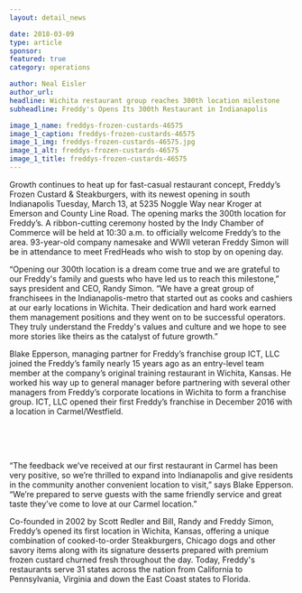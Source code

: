 ```yaml
---
layout: detail_news

date: 2018-03-09
type: article
sponsor:
featured: true
category: operations        

author: Neal Eisler
author_url: 
headline: Wichita restaurant group reaches 300th location milestone
subheadline: Freddy's Opens Its 300th Restaurant in Indianapolis

image_1_name: freddys-frozen-custards-46575
image_1_caption: freddys-frozen-custards-46575
image_1_img: freddys-frozen-custards-46575.jpg
image_1_alt: freddys-frozen-custards-46575
image_1_title: freddys-frozen-custards-46575
---
```

<p>Growth continues to heat up for fast-casual restaurant concept, Freddy&rsquo;s Frozen Custard &amp; Steakburgers, with its newest opening in south Indianapolis Tuesday, March 13, at 5235 Noggle Way near Kroger at Emerson and County Line Road. The opening marks the 300th location for Freddy&rsquo;s. A ribbon-cutting ceremony hosted by the Indy Chamber of Commerce will be held at 10:30 a.m. to officially welcome Freddy&rsquo;s to the area. 93-year-old company namesake and WWII veteran Freddy Simon will be in attendance to meet FredHeads who wish to stop by on opening day.</p><!--more-->
<p>&ldquo;Opening our 300th location is a dream come true and we are grateful to our Freddy's family and guests who have led us to reach this milestone,&rdquo; says president and CEO, Randy Simon. &ldquo;We have a great group of franchisees in the Indianapolis-metro that started out as cooks and cashiers at our early locations in Wichita. Their dedication and hard work earned them management positions and they went on to be successful operators. They truly understand the Freddy's values and culture and we hope to see more stories like theirs as the catalyst of future growth.&rdquo;</p>
<p>Blake Epperson, managing partner for Freddy&rsquo;s franchise group ICT, LLC joined the Freddy&rsquo;s family nearly 15 years ago as an entry-level team member at the company&rsquo;s original training restaurant in Wichita, Kansas. He worked his way up to general manager before partnering with several other managers from Freddy&rsquo;s corporate locations in Wichita to form a franchise group. ICT, LLC opened their first Freddy&rsquo;s franchise in December 2016 with a location in Carmel/Westfield.</p>
<div id="big-ad-wrapper" style="margin: 0px; padding: 0px; border: 0px; font-size: 16px; vertical-align: baseline;">&nbsp;</div>
<p>&nbsp;</p>
<p>&ldquo;The feedback we&rsquo;ve received at our first restaurant in Carmel has been very positive, so we&rsquo;re thrilled to expand into Indianapolis and give residents in the community another convenient location to visit,&rdquo; says Blake Epperson. &ldquo;We&rsquo;re prepared to serve guests with the same friendly service and great taste they&rsquo;ve come to love at our Carmel location.&rdquo;</p>
<p>Co-founded in 2002 by Scott Redler and Bill, Randy and Freddy Simon, Freddy&rsquo;s opened its first location in Wichita, Kansas, offering a unique combination of cooked-to-order Steakburgers, Chicago dogs and other savory items along with its signature desserts prepared with premium frozen custard churned fresh throughout the day. Today, Freddy's restaurants serve 31 states across the nation from California to Pennsylvania, Virginia and down the East Coast states to Florida.</p>